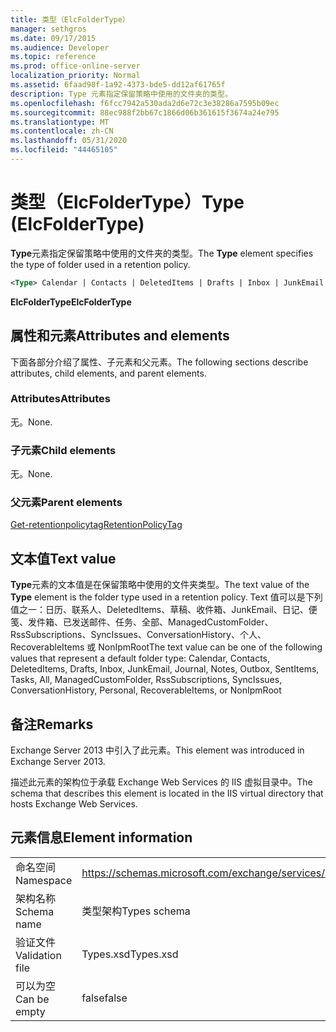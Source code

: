 ```yaml
---
title: 类型（ElcFolderType）
manager: sethgros
ms.date: 09/17/2015
ms.audience: Developer
ms.topic: reference
ms.prod: office-online-server
localization_priority: Normal
ms.assetid: 6faad98f-1a92-4373-bde5-dd12af61765f
description: Type 元素指定保留策略中使用的文件夹的类型。
ms.openlocfilehash: f6fcc7942a530ada2d6e72c3e38286a7595b09ec
ms.sourcegitcommit: 88ec988f2bb67c1866d06b361615f3674a24e795
ms.translationtype: MT
ms.contentlocale: zh-CN
ms.lasthandoff: 05/31/2020
ms.locfileid: "44465105"
---
```

# <a name="type-elcfoldertype"></a><span data-ttu-id="d0d42-103">类型（ElcFolderType）</span><span class="sxs-lookup"><span data-stu-id="d0d42-103">Type (ElcFolderType)</span></span>

<span data-ttu-id="d0d42-104">**Type**元素指定保留策略中使用的文件夹的类型。</span><span class="sxs-lookup"><span data-stu-id="d0d42-104">The **Type** element specifies the type of folder used in a retention policy.</span></span> 
  
```XML
<Type> Calendar | Contacts | DeletedItems | Drafts | Inbox | JunkEmail | Journal | Notes | Outbox | SentItems | Tasks | All | ManagedCustomFolder | RssSubscriptions | SyncIssues | ConversationHistory | Personal | RecoverableItems | NonIpmRoot <Type>
```

 <span data-ttu-id="d0d42-105">**ElcFolderType**</span><span class="sxs-lookup"><span data-stu-id="d0d42-105">**ElcFolderType**</span></span>
## <a name="attributes-and-elements"></a><span data-ttu-id="d0d42-106">属性和元素</span><span class="sxs-lookup"><span data-stu-id="d0d42-106">Attributes and elements</span></span>

<span data-ttu-id="d0d42-107">下面各部分介绍了属性、子元素和父元素。</span><span class="sxs-lookup"><span data-stu-id="d0d42-107">The following sections describe attributes, child elements, and parent elements.</span></span>
  
### <a name="attributes"></a><span data-ttu-id="d0d42-108">Attributes</span><span class="sxs-lookup"><span data-stu-id="d0d42-108">Attributes</span></span>

<span data-ttu-id="d0d42-109">无。</span><span class="sxs-lookup"><span data-stu-id="d0d42-109">None.</span></span>
  
### <a name="child-elements"></a><span data-ttu-id="d0d42-110">子元素</span><span class="sxs-lookup"><span data-stu-id="d0d42-110">Child elements</span></span>

<span data-ttu-id="d0d42-111">无。</span><span class="sxs-lookup"><span data-stu-id="d0d42-111">None.</span></span>
  
### <a name="parent-elements"></a><span data-ttu-id="d0d42-112">父元素</span><span class="sxs-lookup"><span data-stu-id="d0d42-112">Parent elements</span></span>

[<span data-ttu-id="d0d42-113">Get-retentionpolicytag</span><span class="sxs-lookup"><span data-stu-id="d0d42-113">RetentionPolicyTag</span></span>](retentionpolicytag.md)
  
## <a name="text-value"></a><span data-ttu-id="d0d42-114">文本值</span><span class="sxs-lookup"><span data-stu-id="d0d42-114">Text value</span></span>

<span data-ttu-id="d0d42-115">**Type**元素的文本值是在保留策略中使用的文件夹类型。</span><span class="sxs-lookup"><span data-stu-id="d0d42-115">The text value of the **Type** element is the folder type used in a retention policy.</span></span> <span data-ttu-id="d0d42-116">Text 值可以是下列值之一：日历、联系人、DeletedItems、草稿、收件箱、JunkEmail、日记、便笺、发件箱、已发送邮件、任务、全部、ManagedCustomFolder、RssSubscriptions、SyncIssues、ConversationHistory、个人、RecoverableItems 或 NonIpmRoot</span><span class="sxs-lookup"><span data-stu-id="d0d42-116">The text value can be one of the following values that represent a default folder type: Calendar, Contacts, DeletedItems, Drafts, Inbox, JunkEmail, Journal, Notes, Outbox, SentItems, Tasks, All, ManagedCustomFolder, RssSubscriptions, SyncIssues, ConversationHistory, Personal, RecoverableItems, or NonIpmRoot</span></span> 
  
## <a name="remarks"></a><span data-ttu-id="d0d42-117">备注</span><span class="sxs-lookup"><span data-stu-id="d0d42-117">Remarks</span></span>

<span data-ttu-id="d0d42-118">Exchange Server 2013 中引入了此元素。</span><span class="sxs-lookup"><span data-stu-id="d0d42-118">This element was introduced in Exchange Server 2013.</span></span>
  
<span data-ttu-id="d0d42-119">描述此元素的架构位于承载 Exchange Web Services 的 IIS 虚拟目录中。</span><span class="sxs-lookup"><span data-stu-id="d0d42-119">The schema that describes this element is located in the IIS virtual directory that hosts Exchange Web Services.</span></span>
  
## <a name="element-information"></a><span data-ttu-id="d0d42-120">元素信息</span><span class="sxs-lookup"><span data-stu-id="d0d42-120">Element information</span></span>

|||
|:-----|:-----|
|<span data-ttu-id="d0d42-121">命名空间</span><span class="sxs-lookup"><span data-stu-id="d0d42-121">Namespace</span></span>  <br/> |https://schemas.microsoft.com/exchange/services/2006/types  <br/> |
|<span data-ttu-id="d0d42-122">架构名称</span><span class="sxs-lookup"><span data-stu-id="d0d42-122">Schema name</span></span>  <br/> |<span data-ttu-id="d0d42-123">类型架构</span><span class="sxs-lookup"><span data-stu-id="d0d42-123">Types schema</span></span>  <br/> |
|<span data-ttu-id="d0d42-124">验证文件</span><span class="sxs-lookup"><span data-stu-id="d0d42-124">Validation file</span></span>  <br/> |<span data-ttu-id="d0d42-125">Types.xsd</span><span class="sxs-lookup"><span data-stu-id="d0d42-125">Types.xsd</span></span>  <br/> |
|<span data-ttu-id="d0d42-126">可以为空</span><span class="sxs-lookup"><span data-stu-id="d0d42-126">Can be empty</span></span>  <br/> |<span data-ttu-id="d0d42-127">false</span><span class="sxs-lookup"><span data-stu-id="d0d42-127">false</span></span>  <br/> |
   

